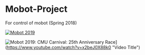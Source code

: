 # Mobot-Project
For control of mobot (Spring 2018)

[![Mobot 2019](https://img.youtube.com/vi/x2beJ0X88k0/2.jpg)](https://www.youtube.com/watch?v=x2beJ0X88k0 "Video Title")


![Mobot 2019: CMU Carnival: 25th Anniversary Race](https://img.youtube.com/vi/x2beJ0X88k0/2.jpg)]
(https://www.youtube.com/watch?v=x2beJ0X88k0 "Video Title")

